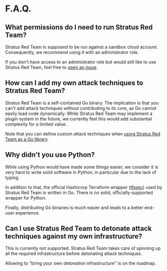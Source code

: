 # F.A.Q.

## What permissions do I need to run Stratus Red Team?

Stratus Red Team is supposed to be run against a sandbox cloud account. Consequently, we recommend using it with an administrator role.

If you don't have access to an administrator role but would still like to use Stratus Red Team, feel free to [open an issue](https://github.com/DataDog/stratus-red-team/issues/new/choose).

## How can I add my own attack techniques to Stratus Red Team?

Stratus Red Team is a self-contained Go binary. 
The implication is that you can't add attack techniques without contributing to its core, as Go cannot easily load code dynamically.
While Stratus Red Team may implement a plugin system in the future, we currently feel this would add substantial complexity for a limited value.

Note that you can define custom attack techniques when [using Stratus Red Team as a Go library](https://stratus-red-team.cloud/user-guide/programmatic-usage/).

## Why didn't you use Python?

While using Python would have made some things easier, we consider it is very hard to write solid software in Python, in particular due to the lack of typing.

In addition to that, the official Hashicorp Terraform wrapper ([tfexec](https://github.com/hashicorp/terraform-exec)) used by Stratus Red Team is written in Go. There is no solid, officially-supported wrapper for Python.

Finally, distributing Go binaries is much easier and leads to a better end-user experience.

## Can I use Stratus Red Team to detonate attack techniques against my own infrastructure?

This is currently not supported. Stratus Red Team takes care of spinning up all the required infrastructure before detonating attack techniques.

Allowing to "bring your own detonation infrastructure" is on the roadmap.